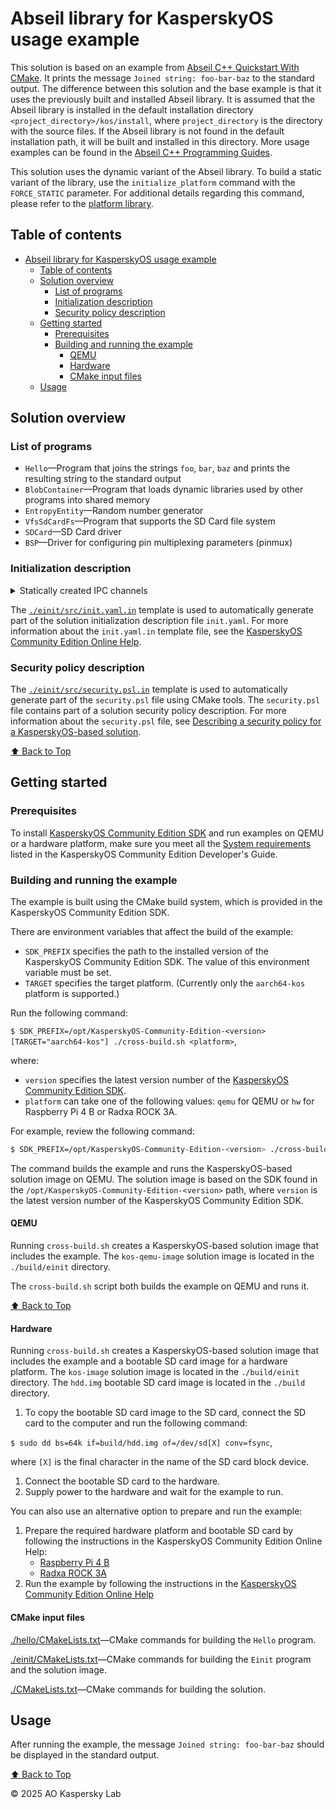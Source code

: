 # Abseil library for KasperskyOS usage example

This solution is based on an example from [Abseil C++ Quickstart With CMake](https://abseil.io/docs/cpp/quickstart-cmake.html#c-quickstart-with-cmake).
It prints the message `Joined string: foo-bar-baz` to the standard output. The difference between
this solution and the base example is that it uses the previously built and installed Abseil library.
It is assumed that the Abseil library is installed in the default installation directory
`<project_directory>/kos/install`, where `project_directory` is the directory with the source files.
If the Abseil library is not found in the default installation path, it will be built and installed
in this directory. More usage examples can be found in the [Abseil C++ Programming Guides](https://abseil.io/docs/cpp/guides/).

This solution uses the dynamic variant of the Abseil library. To build a static variant of the library,
use the `initialize_platform` command with the `FORCE_STATIC` parameter. For additional details
regarding this command, please refer to the
[platform library](https://click.kaspersky.com/?hl=en-us&link=online_help&pid=kos&version=1.3&customization=KCE&helpid=cmake_platform_lib).

## Table of contents
- [Abseil library for KasperskyOS usage example](#abseil-library-for-kasperskyos-usage-example)
  - [Table of contents](#table-of-contents)
  - [Solution overview](#solution-overview)
    - [List of programs](#list-of-programs)
    - [Initialization description](#initialization-description)
    - [Security policy description](#security-policy-description)
  - [Getting started](#getting-started)
    - [Prerequisites](#prerequisites)
    - [Building and running the example](#building-and-running-the-example)
      - [QEMU](#qemu)
      - [Hardware](#hardware)
      - [CMake input files](#cmake-input-files)
  - [Usage](#usage)

## Solution overview

### List of programs

* `Hello`—Program that joins the strings `foo`, `bar`, `baz` and prints the resulting string to
the standard output
* `BlobContainer`—Program that loads dynamic libraries used by other programs into shared memory
* `EntropyEntity`—Random number generator
* `VfsSdCardFs`—Program that supports the SD Card file system
* `SDCard`—SD Card driver
* `BSP`—Driver for configuring pin multiplexing parameters (pinmux)

### Initialization description

 <details><summary>Statically created IPC channels</summary>

* `example.Hello` → `kl.BlobContainer`
* `kl.BlobContainer` → `kl.VfsSdCardFs`
* `kl.VfsSdCardFs` → `kl.drivers.SDCard`
* `kl.VfsSdCardFs` → `kl.bc.BlobContainer`
* `kl.VfsSdCardFs` → `kl.EntropyEntity`
* `kl.EntropyEntity` → `kl.bc.BlobContainer`
* `kl.drivers.SDCard` → `kl.drivers.BSP`
* `kl.drivers.SDCard` → `kl.bc.BlobContainer`
* `kl.drivers.BSP` → `kl.BlobContainer`

</details>

The [`./einit/src/init.yaml.in`](einit/src/init.yaml.in) template is used to automatically generate
part of the solution initialization description file `init.yaml`. For more information about the
`init.yaml.in` template file, see the
[KasperskyOS Community Edition Online Help](https://click.kaspersky.com/?hl=en-us&link=online_help&pid=kos&version=1.3&customization=KCE&helpid=cmake_yaml_templates).

### Security policy description

The [`./einit/src/security.psl.in`](einit/src/security.psl.in) template is used to automatically
generate part of the `security.psl` file using CMake tools. The `security.psl` file contains part
of a solution security policy description. For more information about the `security.psl` file, see
[Describing a security policy for a KasperskyOS-based solution](https://click.kaspersky.com/?hl=en-us&link=online_help&pid=kos&version=1.3&customization=KCE&helpid=ssp_descr).

[⬆ Back to Top](#table-of-contents)

## Getting started

### Prerequisites

To install [KasperskyOS Community Edition SDK](https://os.kaspersky.com/development/) and run examples
on QEMU or a hardware platform, make sure you meet all the
[System requirements](https://click.kaspersky.com/?hl=en-us&link=online_help&pid=kos&version=1.3&customization=KCE&helpid=system_requirements)
listed in the KasperskyOS Community Edition Developer's Guide.

### Building and running the example

The example is built using the CMake build system, which is provided in the KasperskyOS Community
Edition SDK.

There are environment variables that affect the build of the example:

* `SDK_PREFIX` specifies the path to the installed version of the KasperskyOS Community Edition SDK.
The value of this environment variable must be set.
* `TARGET` specifies the target platform. (Currently only the `aarch64-kos` platform is supported.)

Run the following command:

`$ SDK_PREFIX=/opt/KasperskyOS-Community-Edition-<version> [TARGET="aarch64-kos"] ./cross-build.sh <platform>`,

where:

* `version` specifies the latest version number of the [KasperskyOS Community Edition SDK](https://os.kaspersky.com/development/).
* `platform` can take one of the following values: `qemu` for QEMU or `hw` for Raspberry Pi 4 B or Radxa ROCK 3A.

For example, review the following command:
```sh
$ SDK_PREFIX=/opt/KasperskyOS-Community-Edition-<version> ./cross-build.sh qemu
```
The command builds the example and runs the KasperskyOS-based solution image on QEMU. The solution
image is based on the SDK found in the `/opt/KasperskyOS-Community-Edition-<version>` path, where
`version` is the latest version number of the KasperskyOS Community Edition SDK.

#### QEMU

Running `cross-build.sh` creates a KasperskyOS-based solution image that includes the example.
The `kos-qemu-image` solution image is located in the `./build/einit` directory.

The `cross-build.sh` script both builds the example on QEMU and runs it.

[⬆ Back to Top](#table-of-contents)

#### Hardware

Running `cross-build.sh` creates a KasperskyOS-based solution image that includes the example
and a bootable SD card image for a hardware platform. The `kos-image` solution image is located
in the `./build/einit` directory. The `hdd.img` bootable SD card image is located in the
`./build` directory.

1. To copy the bootable SD card image to the SD card, connect the SD card to the computer and
run the following command:

  `$ sudo dd bs=64k if=build/hdd.img of=/dev/sd[X] conv=fsync`,

  where `[X]` is the final character in the name of the SD card block device.

1. Connect the bootable SD card to the hardware.
1. Supply power to the hardware and wait for the example to run.

You can also use an alternative option to prepare and run the example:

1. Prepare the required hardware platform and bootable SD card by following the instructions in the KasperskyOS Community Edition Online Help:
    * [Raspberry Pi 4 B](https://click.kaspersky.com/?hl=en-us&link=online_help&pid=kos&version=1.3&customization=KCE&helpid=preparing_sd_card_rpi)
    * [Radxa ROCK 3A](https://click.kaspersky.com/?hl=en-us&link=online_help&pid=kos&version=1.3&customization=KCE&helpid=preparing_sd_card_radxa)
1. Run the example by following the instructions in the
[KasperskyOS Community Edition Online Help](https://click.kaspersky.com/?hl=en-us&link=online_help&pid=kos&version=1.3&customization=KCE&helpid=running_sample_programs_rpi)

#### CMake input files

[./hello/CMakeLists.txt](hello/CMakeLists.txt)—CMake commands for building the `Hello` program.

[./einit/CMakeLists.txt](einit/CMakeLists.txt)—CMake commands for building the `Einit` program
and the solution image.

[./CMakeLists.txt](CMakeLists.txt)—CMake commands for building the solution.

## Usage

After running the example, the message `Joined string: foo-bar-baz` should be displayed in the
standard output.

[⬆ Back to Top](#table-of-contents)

© 2025 AO Kaspersky Lab
